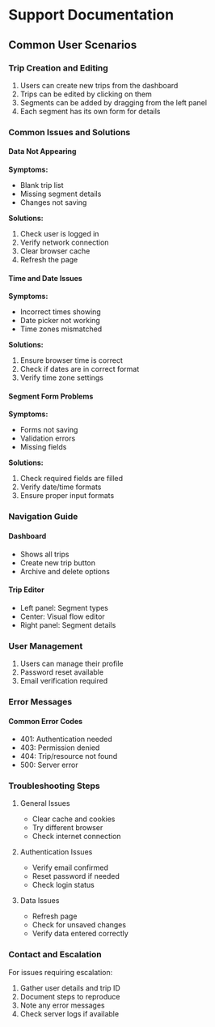
# Support Documentation

## Common User Scenarios

### Trip Creation and Editing
1. Users can create new trips from the dashboard
2. Trips can be edited by clicking on them
3. Segments can be added by dragging from the left panel
4. Each segment has its own form for details

### Common Issues and Solutions

#### Data Not Appearing
**Symptoms:**
- Blank trip list
- Missing segment details
- Changes not saving

**Solutions:**
1. Check user is logged in
2. Verify network connection
3. Clear browser cache
4. Refresh the page

#### Time and Date Issues
**Symptoms:**
- Incorrect times showing
- Date picker not working
- Time zones mismatched

**Solutions:**
1. Ensure browser time is correct
2. Check if dates are in correct format
3. Verify time zone settings

#### Segment Form Problems
**Symptoms:**
- Forms not saving
- Validation errors
- Missing fields

**Solutions:**
1. Check required fields are filled
2. Verify date/time formats
3. Ensure proper input formats

### Navigation Guide

#### Dashboard
- Shows all trips
- Create new trip button
- Archive and delete options

#### Trip Editor
- Left panel: Segment types
- Center: Visual flow editor
- Right panel: Segment details

### User Management
1. Users can manage their profile
2. Password reset available
3. Email verification required

### Error Messages

#### Common Error Codes
- 401: Authentication needed
- 403: Permission denied
- 404: Trip/resource not found
- 500: Server error

### Troubleshooting Steps

1. General Issues
   - Clear cache and cookies
   - Try different browser
   - Check internet connection

2. Authentication Issues
   - Verify email confirmed
   - Reset password if needed
   - Check login status

3. Data Issues
   - Refresh page
   - Check for unsaved changes
   - Verify data entered correctly

### Contact and Escalation
For issues requiring escalation:
1. Gather user details and trip ID
2. Document steps to reproduce
3. Note any error messages
4. Check server logs if available
